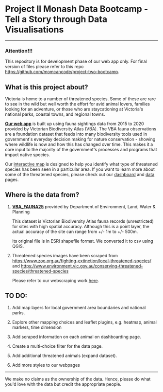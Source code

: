 # Project II Monash Data Bootcamp - Tell a Story through Data Visualisations
---

### Attention!!!

This repository is for development phase of our web app only. For final version of files please refer to this repo https://github.com/momcancode/project-two-bootcamp.

## What is this project about?

Victoria is home to a number of threatened species. Some of these are rare to see in the wild but well worth the effort for avid animal lovers, families looking for an adventure, or those who are staycationing at Victoria's national parks, coastal towns, and regional towns.

**[Our web app](https://cool-cats-project-two.herokuapp.com/)** is built up using fauna sightings data from 2015 to 2020 provided by Victorian Biodiversity Atlas (VBA). The VBA fauna observations are a foundation dataset that feeds into many biodiversity tools used in government's everyday decision making for nature conservation - showing where wildlife is now and how this has changed over time. This makes it a core input to the majority of the government's processes and programs that impact native species.

Our [interactive map](https://cool-cats-project-two.herokuapp.com/) is designed to help you identify what type of threatened species has been seen in a particular area. If you want to learn more about some of the threatened species, please check out our [dashboard](https://cool-cats-project-two.herokuapp.com/dashboard) and [data](https://cool-cats-project-two.herokuapp.com/data) pages.

## Where is the data from?

1. **[VBA_FAUNA25](https://services.land.vic.gov.au/SpatialDatamart/dataSearchViewMetadata.html?anzlicId=ANZVI0803004161&extractionProviderId=1)** provided by Department of Environment, Land, Water & Planning

    This dataset is Victorian Biodiversity Atlas fauna records (unrestricted) for sites with high spatial accuracy. Although this is a point layer, the actual accuracy of the site can range from +/- 1m to +/- 500m.

    Its original file is in ESRI shapefile format. We converted it to csv using QGIS.

2. Threatened species images have been scraped from https://www.zoo.org.au/fighting-extinction/local-threatened-species/ and https://www.environment.vic.gov.au/conserving-threatened-species/threatened-species

    Please refer to our webscraping work [here](database/extract_webscraped_fauna_image.ipynb).

## TO DO:

1. Add map layers for local government area boundaries and national parks.

2. Explore other mapping choices and leaflet plugins, e.g. heatmap, animal markers, time dimension

2. Add scraped information on each animal on dashboarding page.

3. Create a multi-choice filter for the data page.

4. Add additional threatened animals (expand dataset).

5. Add more styles to our webpages

---
We make no claims as the ownership of the data. Hence, please do what you'd love with the data but credit the appropriate people.